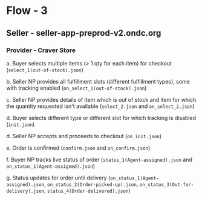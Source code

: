 # Flow - 3
## Seller - seller-app-preprod-v2.ondc.org
### Provider - Craver Store

a. Buyer selects multiple items (> 1 qty for each item) for checkout (`select_1(out-of-stock).json`)

b. Seller NP provides all fulfillment slots (different fulfillment types), some with tracking enabled (`on_select_1(out-of-stock).json`)

c. Seller NP provides details of item which is out of stock and item for which the quantity requested isn't available (`select_2.json` and `on_select_2.json`)

d. Buyer selects different type or different slot for which tracking is disabled (`init.json`)

d. Seller NP accepts and proceeds to checkout (`on_init.json`)

e. Order is confirmed (`confirm.json` and `on_confirm.json`)

f. Buyer NP tracks live status of order (`status_1(Agent-assigned).json` and `on_status_1(Agent-assigned).json`)

g. Status updates for order until delivery (`on_status_1(Agent-assigned).json`, `on_status_2(Order-picked-up).json`, `on_status_3(Out-for-delivery).json`, `status_4(Order-delivered).json`)